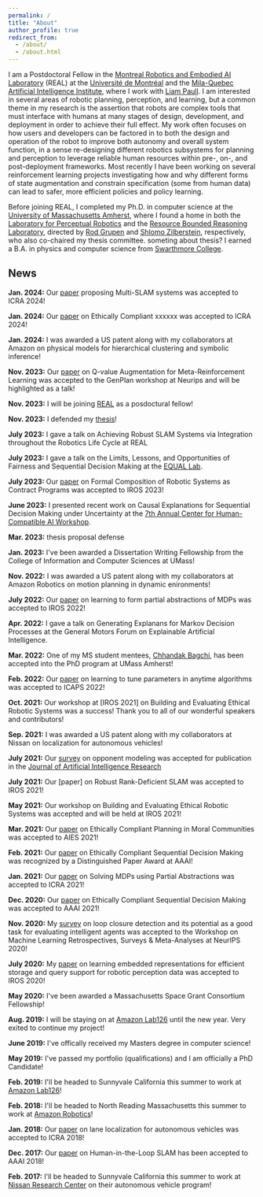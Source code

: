 ```yaml
---
permalink: /
title: "About"
author_profile: true
redirect_from:
  - /about/
  - /about.html
---
```



I am a Postdoctoral Fellow in the [Montreal Robotics and Embodied AI Laboratory](https://montrealrobotics.ca/) (REAL) at the [Université de Montréal](https://www.umontreal.ca/) and the [Mila-Quebec Artificial Intelligence Institute](https://mila.quebec/en/), where I work with [Liam Paull](https://liampaull.ca/). I am interested in several areas of robotic planning, perception, and learning, but a common theme in my research is the assertion that robots are complex tools that must interface with humans at many stages of design, development, and deployment in order to achieve their full effect. My work often focuses on how users and developers can be factored in to both the design and operation of the robot to improve both autonomy and overall system function, in a sense re-designing different robotics subsystems for planning and perception to leverage reliable human resources within pre-, on-, and post-deployment frameworks. Most recently I have been working on several reinforcement learning projects investigating how and why different forms of state augmentation and constrain specification (some from human data) can lead to safer, more efficient policies and policy learning.

Before joining REAL, I completed my Ph.D. in computer science at the [University of Massachusetts Amherst](https://www.umass.edu/), where I found a home in both the [Laboratory for Perceptual Robotics](https://www-robotics.cs.umass.edu/) and the [Resource Bounded Reasoning Laboratory](https://groups.cs.umass.edu/shlomo/research/), directed by [Rod Grupen](https://www-robotics.cs.umass.edu/~grupen/) and [Shlomo Zilberstein](https://groups.cs.umass.edu/shlomo/), respectively, who also co-chaired my thesis committee. someting about thesis? I earned a B.A. in physics and computer science from [Swarthmore College](https://www.swarthmore.edu/).

## News

**Jan. 2024:** Our [paper]() proposing Multi-SLAM systems was accepted to ICRA 2024!

**Jan. 2024:** Our [paper]() on Ethically Compliant xxxxxx was accepted to ICRA 2024!

**Jan. 2024:** I was awarded a US patent along with my collaborators at Amazon on physical models for hierarchical clustering and symbolic inference!

**Nov. 2023:** Our [paper]() on Q-value Augmentation for Meta-Reinforcement Learning was accepted to the GenPlan workshop at Neurips and will be highlighted as a talk!

**Nov. 2023:** I will be joining [REAL](https://montrealrobotics.ca/) as a posdoctural fellow!

**Nov. 2023:** I defended my [thesis]()!

**July 2023:** I gave a talk on Achieving Robust SLAM Systems via Integration throughout the Robotics Life Cycle at REAL

**July 2023:** I gave a talk on the Limits, Lessons, and Opportunities of Fairness and Sequential Decision Making at the [EQUAL Lab]().

**July 2023:** Our [paper]() on Formal Composition of Robotic Systems as Contract Programs was accepted to IROS 2023!

**June 2023:** I presented recent work on Causal Explanations for Sequential Decision Making under Uncertainty at the [7th Annual Center for Human-Compatible AI Workshop]().

**Mar. 2023:** thesis proposal defense

**Jan. 2023:** I've been awarded a Dissertation Writing Fellowship from the College of Information and Computer Sciences at UMass! 

**Nov. 2022:** I was awarded a US patent along with my collaborators at Amazon Robotics on motion planning in dynamic enironments!

**July 2022:** Our [paper]() on learning to form partial abstractions of MDPs was accepted to IROS 2022!

**Apr. 2022:** I gave a talk on Generating Explanans for Markov Decision Processes at the General Motors Forum on Explainable Artificial Intelligence.

**Mar. 2022:** One of my MS student mentees, [Chhandak Bagchi](https://people.umass.edu/cbagchi/), has been accepted into the PhD program at UMass Amherst! 

**Feb. 2022:** Our [paper]() on learning to tune parameters in anytime algorithms was accepted to ICAPS 2022!

**Oct. 2021:** Our workshop at [IROS 2021] on Building and Evaluating Ethical Robotic Systems was a success! Thank you to all of our wonderful speakers and contributors!

**Sep. 2021:** I was awarded a US patent along with my collaborators at Nissan on localization for autonomous vehicles!

**July 2021:** Our [survey]() on opponent modeling was accepted for publication in the [Journal of Artificial Intelligence Research]()  

**July 2021:** Our [paper] on Robust Rank-Deficient SLAM was accepted to IROS 2021!

**May 2021:** Our workshop on Building and Evaluating Ethical Robotic Systems was accepted and will be held at IROS 2021!

**Mar. 2021:** Our [paper]() on Ethically Compliant Planning in Moral Communities was accepted to AIES 2021!

**Feb. 2021:** Our [paper]() on Ethically Compliant Sequential Decision Making was recognized by a Distinguished Paper Award at AAAI!

**Jan. 2021:** Our [paper]() on Solving MDPs using Partial Abstractions was accepted to ICRA 2021!

**Dec. 2020:** Our [paper]() on Ethically Compliant Sequential Decision Making was accepted to AAAI 2021!

**Nov. 2020:** My [survey]() on loop closure detection and its potential as a good task for evaluating intelligent agents was accepted to the Workshop on Machine Learning Retrospectives, Surveys & Meta-Analyses at NeurIPS 2020!

**July 2020:** My [paper]() on learning embedded representations for efficient storage and query support for robotic perception data was accepted to IROS 2020!

**May 2020:** I've been awarded a Massachusetts Space Grant Consortium Fellowship!

**Aug. 2019:** I will be staying on at [Amazon Lab126]() until the new year. Very exited to continue my project!

**June 2019:** I've offically received my Masters degree in computer science!

**May 2019:** I've passed my portfolio (qualifications) and I am officially a PhD Candidate!

**Feb. 2019:** I'll be headed to Sunnyvale California this summer to work at [Amazon Lab126]()!

**Feb. 2018:** I'll be headed to North Reading Massachusetts this summer to work at [Amazon Robotics]()!

**Jan. 2018:** Our [paper]() on lane localization for autonomous vehicles was accepted to ICRA 2018!

**Dec. 2017:** Our [paper]() on Human-in-the-Loop SLAM has been accepted to AAAI 2018!

**Feb. 2017:** I'll be headed to Sunnyvale California this summer to work at [Nissan Research Center]() on their autonomous vehicle program!


<!--expmdp aamas / ws-->

<!--ECAS at ECAI ext abs-->

<!--ECAS at IJCAI ws-->

<!--hitl SLAM ICAPS ws-->

<!--minutebots tdp 2018-->
<!--minutebots tdp 2017-->

<!--ltvm-->
<!--ltvm ijcai-->


